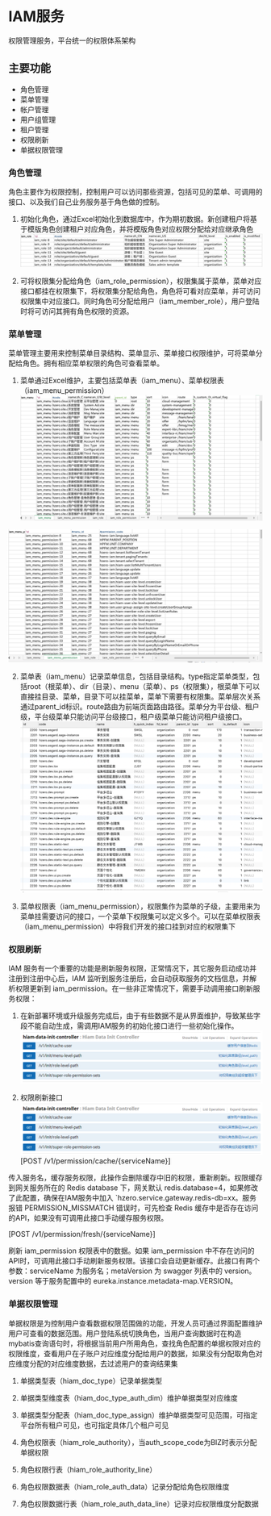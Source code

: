 # IAM服务
权限管理服务，平台统一的权限体系架构

## 主要功能
- 角色管理
- 菜单管理
- 帐户管理
- 用户组管理
- 租户管理
- 权限刷新
- 单据权限管理

### 角色管理
角色主要作为权限控制，控制用户可以访问那些资源，包括可见的菜单、可调用的接口、以及我们自己业务服务基于角色做的控制。
1. 初始化角色，通过Excel初始化到数据库中，作为期初数据。新创建租户将基于模版角色创建租户对应角色，并将模版角色对应权限分配给对应继承角色
![初始化角色](./img/初始化角色.png)

2. 可将权限集分配给角色（iam_role_permission），权限集属于菜单，菜单对应接口都挂在权限集下，将权限集分配给角色，角色将可看对应菜单，并可访问权限集中对应接口。同时角色可分配给用户（iam_member_role），用户登陆时将可访问其拥有角色权限的资源。

### 菜单管理
菜单管理主要用来控制菜单目录结构、菜单显示、菜单接口权限维护，可将菜单分配给角色。拥有相应菜单权限的角色可查看菜单。
1. 菜单通过Excel维护，主要包括菜单表（iam_menu）、菜单权限表（iam_menu_permission）
![菜单表](./img/iam-menu.png)

![菜单权限表](./img/iam-menu-permission.png)

2. 菜单表（iam_menu）记录菜单信息，包括目录结构。type指定菜单类型，包括root（根菜单）、dir（目录）、menu（菜单）、ps（权限集），根菜单下可以直接挂目录、菜单，目录下可以挂菜单，菜单下需要有权限集。菜单层次关系通过parent_id标识。route路由为前端页面路由路径。菜单分为平台级、租户级，平台级菜单只能访问平台级接口，租户级菜单只能访问租户级接口。
![菜单表](./img/菜单表.png)

3. 菜单权限表（iam_menu_permission），权限集作为菜单的子级，主要用来为菜单挂需要访问的接口，一个菜单下权限集可以定义多个。可以在菜单权限表（iam_menu_permission）中将我们开发的接口挂到对应的权限集下



### 权限刷新
IAM 服务有一个重要的功能是刷新服务权限，正常情况下，其它服务启动成功并注册到注册中心后，IAM 监听到服务注册后，会自动获取服务的文档信息，并解析权限更新到 iam_permission。在一些非正常情况下，需要手动调用接口刷新服务权限：
1. 在新部署环境或升级服务完成后，由于有些数据不是从界面维护，导致某些字段不能自动生成，需调用IAM服务的初始化接口进行一些初始化操作。
![初始化数据刷新](./img/初始化数据刷新.png)


2. 权限刷新接口
![初始化数据刷新](./img/初始化数据刷新.png)
[POST /v1/permission/cache/{serviceName}]

传入服务名，缓存服务权限，此操作会删除缓存中旧的权限，重新刷新。权限缓存到网关服务所在的 Redis database 下，网关默认 redis.database=4，如果修改了此配置，确保在IAM服务中加入 `hzero.service.gateway.redis-db=xx。服务报错 PERMISSION_MISSMATCH 错误时，可先检查 Redis 缓存中是否存在访问的API，如果没有可调用此接口手动缓存服务权限。

[POST /v1/permission/fresh/{serviceName}]

刷新 iam_permission 权限表中的数据。如果 iam_permission 中不存在访问的API时，可调用此接口手动刷新服务权限。该接口会自动更新缓存。此接口有两个参数：serviceName 为服务名；metaVersion 为 swagger 列表中的 version。version 等于服务配置中的 eureka.instance.metadata-map.VERSION。

### 单据权限管理
单据权限是为控制用户查看数据权限范围做的功能，开发人员可通过界面配置维护用户可查看的数据范围。用户登陆系统切换角色，当用户查询数据时在构造mybatis查询语句时，将根据当前用户所用角色，查找角色配置的单据权限对应的权限维度，查看用户在子账户对应维度分配给用户的数据，如果没有分配取角色对应维度分配的对应维度数据，去过滤用户的查询结果集
1. 单据类型表（hiam_doc_type）记录单据类型

2. 单据类型维度表（hiam_doc_type_auth_dim）维护单据类型对应维度

3. 单据类型分配表（hiam_doc_type_assign）维护单据类型可见范围，可指定平台所有租户可见，也可指定具体几个租户可见

4. 角色权限表（hiam_role_authority），当auth_scope_code为BIZ时表示分配单据权限

5. 角色权限行表（hiam_role_authority_line）

6. 角色权限数据表（hiam_role_auth_data）记录分配给角色权限维度

6. 角色权限数据行表（hiam_role_auth_data_line）记录对应权限维度分配数据

